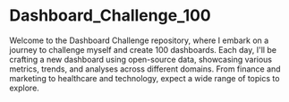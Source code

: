 # Dashboard_Challenge_100
Welcome to the Dashboard Challenge repository, where I embark on a journey to challenge myself and create 100 dashboards.
Each day, I'll be crafting a new dashboard using open-source data, showcasing various metrics, trends, and analyses across different domains. From finance and marketing to healthcare and technology, expect a wide range of topics to explore.

